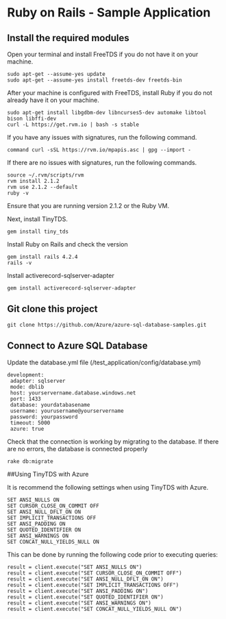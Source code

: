 # Ruby on Rails - Sample Application

## Install the required modules

Open your terminal and install FreeTDS if you do not have it on your machine.
	
    sudo apt-get --assume-yes update 
    sudo apt-get --assume-yes install freetds-dev freetds-bin

After your machine is configured with FreeTDS, install Ruby if you do not already have it on your machine.
    
    sudo apt-get install libgdbm-dev libncurses5-dev automake libtool bison libffi-dev 
    curl -L https://get.rvm.io | bash -s stable

If you have any issues with signatures, run the following command.

    command curl -sSL https://rvm.io/mpapis.asc | gpg --import - 

If there are no issues with signatures, run the following commands.  

    source ~/.rvm/scripts/rvm 
    rvm install 2.1.2 
    rvm use 2.1.2 --default 
    ruby -v 

Ensure that you are running version 2.1.2 or the Ruby VM.

Next, install TinyTDS.

    gem install tiny_tds
  
Install Ruby on Rails and check the version

    gem install rails 4.2.4 
    rails -v

Install activerecord-sqlserver-adapter

    gem install activerecord-sqlserver-adapter

## Git clone this project 

    git clone https://github.com/Azure/azure-sql-database-samples.git

## Connect to Azure SQL Database
  
Update the database.yml file (/test_application/config/database.yml)

    development:
     adapter: sqlserver
     mode: dblib 
     host: yourservername.database.windows.net
     port: 1433
     database: yourdatabasename
     username: yourusername@yourservername
     password: yourpassword
     timeout: 5000
     azure: true

Check that the connection is working by migrating to the database. If there are no errors, the database is connected properly
    
    rake db:migrate

##Using TinyTDS with Azure

It is recommend the following settings when using TinyTDS with Azure.

	SET ANSI_NULLS ON
	SET CURSOR_CLOSE_ON_COMMIT OFF
	SET ANSI_NULL_DFLT_ON ON
	SET IMPLICIT_TRANSACTIONS OFF
	SET ANSI_PADDING ON
	SET QUOTED_IDENTIFIER ON
	SET ANSI_WARNINGS ON
	SET CONCAT_NULL_YIELDS_NULL ON
	
This can be done by running the following code prior to executing queries:

	result = client.execute("SET ANSI_NULLS ON")
	result = client.execute("SET CURSOR_CLOSE_ON_COMMIT OFF")
	result = client.execute("SET ANSI_NULL_DFLT_ON ON")
	result = client.execute("SET IMPLICIT_TRANSACTIONS OFF")
	result = client.execute("SET ANSI_PADDING ON")
	result = client.execute("SET QUOTED_IDENTIFIER ON")
	result = client.execute("SET ANSI_WARNINGS ON")
	result = client.execute("SET CONCAT_NULL_YIELDS_NULL ON")
